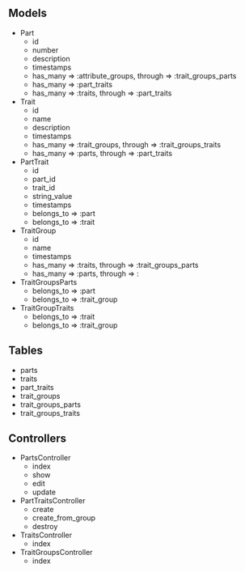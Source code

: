 ## Models
* Part
	* id
	* number
	* description
	* timestamps
	* has_many => :attribute_groups, through => :trait_groups_parts
	* has_many => :part_traits
	* has_many => :traits, through => :part_traits
* Trait
	* id
	* name
	* description
	* timestamps
	* has_many => :trait_groups, through => :trait_groups_traits
	* has_many => :parts, through => :part_traits
* PartTrait
	* id
	* part_id
	* trait_id
	* string_value
	* timestamps
	* belongs_to => :part
	* belongs_to => :trait
* TraitGroup
	* id
	* name
	* timestamps
	* has_many => :traits, through => :trait_groups_parts
	* has_many => :parts, through => :
* TraitGroupsParts
	* belongs_to => :part
	* belongs_to => :trait_group
* TraitGroupTraits
	* belongs_to => :trait
	* belongs_to => :trait_group

## Tables
* parts
* traits
* part_traits
* trait_groups
* trait_groups_parts
* trait_groups_traits

## Controllers
* PartsController
	* index
	* show
	* edit
	* update
* PartTraitsController
	* create
	* create_from_group
	* destroy
* TraitsController
	* index
* TraitGroupsController
	* index